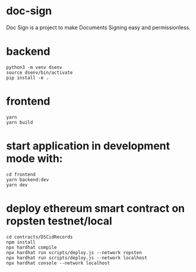 # doc-sign

Doc Sign is a project to make Documents Signing easy and permissionless.

# backend

```shell
python3 -m venv dsenv
source dsenv/bin/activate
pip install -e .
```

# frontend

```shell
yarn
yarn build
```

# start application in development mode with:

```shell
cd frontend
yarn backend:dev
yarn dev
```

# deploy ethereum smart contract on ropsten testnet/local

```shell
cd contracts/DSCidRecords
npm install
npx hardhat compile
npx hardhat run scripts/deploy.js --network ropsten
npx hardhat run scripts/deploy.js --network localhost
npx hardhat console --network localhost
```